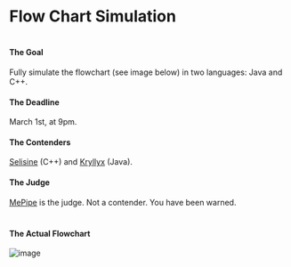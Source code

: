 # Flow Chart Simulation

#

#### The Goal
Fully simulate the flowchart (see image below) in two languages: Java and C++.

#### The Deadline
March 1st, at 9pm.

#### The Contenders
[Selisine](https://github.com/aidenpike) (C++) and [Kryllyx](https://github.com/kryllyxofficial01) (Java).

#### The Judge
[MePipe](https://github.com/NotMePipe) is the judge. Not a contender. You have been warned.

#

#### The Actual Flowchart
![image](https://user-images.githubusercontent.com/97801783/151963974-dcbf6ed4-5575-466d-adb3-5c38b998c799.png)
